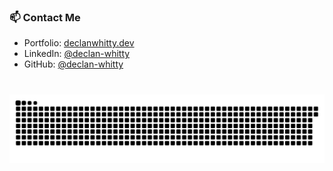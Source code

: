 ### 📫 Contact Me

- Portfolio: [declanwhitty.dev](https://declanwhitty.dev)
- LinkedIn: [@declan-whitty](https://www.linkedin.com/in/declan-whitty)
- GitHub: [@declan-whitty](https://github.com/declan-whitty)

###

<br clear="both">

<img src="https://raw.githubusercontent.com/declan-whitty/declan-whitty/output/snake.svg" alt="Snake animation" />

###
